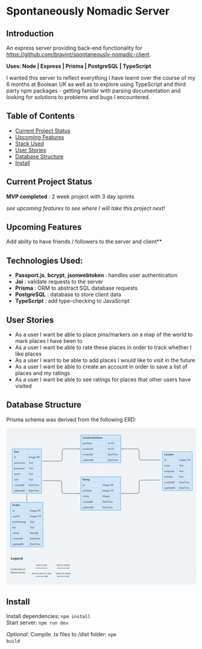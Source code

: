 # Spontaneously Nomadic Server

## Introduction

An express server providing back-end functionality for https://github.com/bravint/spontaneously-nomadic-client.

**Uses: Node | Express | Prisma | PostgreSQL | TypeScript**

I wanted this server to reflect everything I have learnt over the course of my 6 months at Boolean UK as well as to explore using TypeScript and third party npm packages - getting familar with parsing documentation and looking for solutions to problems and bugs I encountered.

## Table of Contents

 - [Current Project Status](#Current-Project-Status)
 - [Upcoming Features](#Upcoming-Features)
 - [Stack Used](#Technologies-Used)
 - [User Stories](#User-Stories)
 - [Database Structure](#Database-Structure)
 - [Install](#Install)

## Current Project Status

**MVP completed** : 2 week project with 3 day sprints

*see upcoming features to see where I will take this project next!*

## Upcoming Features

Add abilty to have friends / followers to the server and client**

## Technologies Used:

 - **Passport.js**, **bcrypt**, **jsonwebtoken** : handles user authentication
 - **Joi** : validate requests to the server
 - **Prisma** : ORM to abstract SQL database requests
 - **PostgreSQL** : database to store client data
 - **TypeScript** : add type-checking to JavaScript

## User Stories

 - As a user I want be able to place pins/markers on a map of the world to mark places I have been to
 - As a user I want be able to rate these places in order to track whether I like places
 - As a user I want to be able to add places I would like to visit in the future
 - As a user I want be able to create an account in order to save a list of places and my ratings
 - As a user I want be able to see ratings for places that other users have visited

## Database Structure

Prisma schema was derived from the following ERD:

![ERD](./assets/erd.png)

## Install

Install dependencies: <code>npm install</code>\
Start server: <code>npm run dev</code>

*Optional*: Compile .ts files to /dist folder: <code>npm build</code>